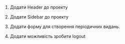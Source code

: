 1. Додати Header до проекту

2. Додати Sidebar до проекту 

3. Додати форму для створення періодичних видань.
4. Додати можливість зробити logout 
